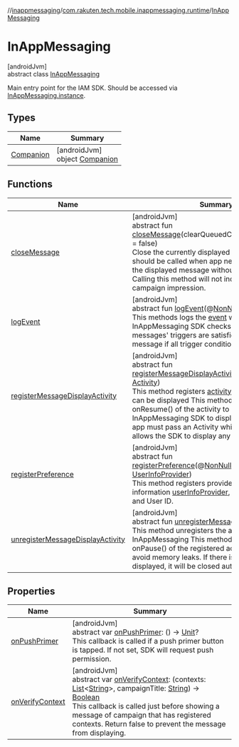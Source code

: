 //[inappmessaging](../../../index.md)/[com.rakuten.tech.mobile.inappmessaging.runtime](../index.md)/[InAppMessaging](index.md)

# InAppMessaging

[androidJvm]\
abstract class [InAppMessaging](index.md)

Main entry point for the IAM SDK. Should be accessed via [InAppMessaging.instance](-companion/instance.md).

## Types

| Name | Summary |
|---|---|
| [Companion](-companion/index.md) | [androidJvm]<br>object [Companion](-companion/index.md) |

## Functions

| Name | Summary |
|---|---|
| [closeMessage](close-message.md) | [androidJvm]<br>abstract fun [closeMessage](close-message.md)(clearQueuedCampaigns: [Boolean](https://kotlinlang.org/api/latest/jvm/stdlib/kotlin/-boolean/index.html) = false)<br>Close the currently displayed message. This should be called when app needs to force-close the displayed message without user action. Calling this method will not increment the campaign impression. |
| [logEvent](log-event.md) | [androidJvm]<br>abstract fun [logEvent](log-event.md)(@[NonNull](https://developer.android.com/reference/kotlin/androidx/annotation/NonNull.html)event: [Event](../../com.rakuten.tech.mobile.inappmessaging.runtime.data.models.appevents/-event/index.md))<br>This methods logs the [event](log-event.md) which the InAppMessaging SDK checks to know the messages' triggers are satisfied, then display that message if all trigger conditions are satisfied. |
| [registerMessageDisplayActivity](register-message-display-activity.md) | [androidJvm]<br>abstract fun [registerMessageDisplayActivity](register-message-display-activity.md)(@[NonNull](https://developer.android.com/reference/kotlin/androidx/annotation/NonNull.html)activity: [Activity](https://developer.android.com/reference/kotlin/android/app/Activity.html))<br>This method registers [activity](register-message-display-activity.md) where message can be displayed This method should be called in onResume() of the activity to register. In order for InAppMessaging SDK to display messages, host app must pass an Activity which the host app allows the SDK to display any Messages. |
| [registerPreference](register-preference.md) | [androidJvm]<br>abstract fun [registerPreference](register-preference.md)(@[NonNull](https://developer.android.com/reference/kotlin/androidx/annotation/NonNull.html)userInfoProvider: [UserInfoProvider](../-user-info-provider/index.md))<br>This method registers provider containing user information [userInfoProvider](register-preference.md), like Access Token and User ID. |
| [unregisterMessageDisplayActivity](unregister-message-display-activity.md) | [androidJvm]<br>abstract fun [unregisterMessageDisplayActivity](unregister-message-display-activity.md)()<br>This method unregisters the activity from InAppMessaging This method should be called in onPause() of the registered activity in order to avoid memory leaks. If there is message being displayed, it will be closed automatically. |

## Properties

| Name | Summary |
|---|---|
| [onPushPrimer](on-push-primer.md) | [androidJvm]<br>abstract var [onPushPrimer](on-push-primer.md): () -&gt; [Unit](https://kotlinlang.org/api/latest/jvm/stdlib/kotlin/-unit/index.html)?<br>This callback is called if a push primer button is tapped. If not set, SDK will request push permission. |
| [onVerifyContext](on-verify-context.md) | [androidJvm]<br>abstract var [onVerifyContext](on-verify-context.md): (contexts: [List](https://kotlinlang.org/api/latest/jvm/stdlib/kotlin.collections/-list/index.html)&lt;[String](https://kotlinlang.org/api/latest/jvm/stdlib/kotlin/-string/index.html)&gt;, campaignTitle: [String](https://kotlinlang.org/api/latest/jvm/stdlib/kotlin/-string/index.html)) -&gt; [Boolean](https://kotlinlang.org/api/latest/jvm/stdlib/kotlin/-boolean/index.html)<br>This callback is called just before showing a message of campaign that has registered contexts. Return false to prevent the message from displaying. |
